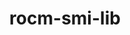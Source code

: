 ---
title: "rocm-smi-lib"
layout: cache
categories: [package, develop]
meta: {"compilers": ["gcc@=11.4.0", "gcc@=13.2.0"], "num_specs": 17, "num_specs_by_stack": {"e4s": 8, "ml-linux-x86_64-rocm": 9, "root": 17}, "oss": ["ubuntu22.04", "ubuntu24.04"], "platforms": ["linux"], "stacks": ["e4s", "ml-linux-x86_64-rocm", "root"], "targets": ["x86_64_v3"], "versions": ["6.1.2", "6.3.2"]}
spec_details: [{"compiler": "gcc@=13.2.0", "hash": "4dcnpea7adcj6azud42zg5u6xtsarrqb", "os": "ubuntu24.04", "platform": "linux", "size": "-", "stacks": ["ml-linux-x86_64-rocm", "root"], "target": "x86_64_v3", "variants": ["~asan", "build_system=cmake", "build_type=Release", "generator=make", "~ipo", "patches=62be726", "+shared"], "versions": ["6.1.2"]}, {"compiler": "gcc@=11.4.0", "hash": "5h3ohhteqrub6mtuzvmql4f2rplciwzx", "os": "ubuntu22.04", "platform": "linux", "size": "-", "stacks": ["e4s", "root"], "target": "x86_64_v3", "variants": ["~asan", "build_system=cmake", "build_type=Release", "generator=make", "~ipo", "patches=62be726", "+shared"], "versions": ["6.3.2"]}, {"compiler": "gcc@=11.4.0", "hash": "7f6tsayn7jemlrdlrk6jtzkv47232ciw", "os": "ubuntu22.04", "platform": "linux", "size": "-", "stacks": ["e4s", "root"], "target": "x86_64_v3", "variants": ["~asan", "build_system=cmake", "build_type=Release", "generator=make", "~ipo", "patches=62be726", "+shared"], "versions": ["6.3.2"]}, {"compiler": "gcc@=11.4.0", "hash": "h365bi6io5ccupn26miua5ekhsa7nrnk", "os": "ubuntu22.04", "platform": "linux", "size": "-", "stacks": ["e4s", "root"], "target": "x86_64_v3", "variants": ["~asan", "build_system=cmake", "build_type=Release", "generator=make", "~ipo", "patches=62be726", "+shared"], "versions": ["6.3.2"]}, {"compiler": "gcc@=11.4.0", "hash": "hyxaqdee6kixzamhayq6ujqgkjgkksd2", "os": "ubuntu22.04", "platform": "linux", "size": "-", "stacks": ["e4s", "root"], "target": "x86_64_v3", "variants": ["~asan", "build_system=cmake", "build_type=Release", "generator=make", "~ipo", "patches=62be726", "+shared"], "versions": ["6.3.2"]}, {"compiler": "gcc@=11.4.0", "hash": "jmpl4hjuonwhii2scxpqbidvppauct6a", "os": "ubuntu22.04", "platform": "linux", "size": "-", "stacks": ["e4s", "root"], "target": "x86_64_v3", "variants": ["~asan", "build_system=cmake", "build_type=Release", "generator=make", "~ipo", "patches=62be726", "+shared"], "versions": ["6.3.2"]}, {"compiler": "gcc@=13.2.0", "hash": "mxbf7ta55j2naj6q7ugnimkppkijevr7", "os": "ubuntu24.04", "platform": "linux", "size": "-", "stacks": ["ml-linux-x86_64-rocm", "root"], "target": "x86_64_v3", "variants": ["~asan", "build_system=cmake", "build_type=Release", "generator=make", "~ipo", "patches=62be726", "+shared"], "versions": ["6.1.2"]}, {"compiler": "gcc@=13.2.0", "hash": "n2k42klvkor5ybmz5qqcqcxewzejsga2", "os": "ubuntu24.04", "platform": "linux", "size": "-", "stacks": ["ml-linux-x86_64-rocm", "root"], "target": "x86_64_v3", "variants": ["~asan", "build_system=cmake", "build_type=Release", "generator=make", "~ipo", "patches=62be726", "+shared"], "versions": ["6.1.2"]}, {"compiler": "gcc@=13.2.0", "hash": "ndqvzrxpjhdkyhsvh6wuszxcdvrhlhyh", "os": "ubuntu24.04", "platform": "linux", "size": "-", "stacks": ["ml-linux-x86_64-rocm", "root"], "target": "x86_64_v3", "variants": ["~asan", "build_system=cmake", "build_type=Release", "generator=make", "~ipo", "patches=62be726", "+shared"], "versions": ["6.1.2"]}, {"compiler": "gcc@=11.4.0", "hash": "optpmlcdhhasrvphduewmjdglwq3wrrw", "os": "ubuntu22.04", "platform": "linux", "size": "-", "stacks": ["e4s", "root"], "target": "x86_64_v3", "variants": ["~asan", "build_system=cmake", "build_type=Release", "generator=make", "~ipo", "patches=62be726", "+shared"], "versions": ["6.3.2"]}, {"compiler": "gcc@=11.4.0", "hash": "pu542tpjkgz5hlxxbxe3z2w62xdfgahu", "os": "ubuntu22.04", "platform": "linux", "size": "-", "stacks": ["e4s", "root"], "target": "x86_64_v3", "variants": ["~asan", "build_system=cmake", "build_type=Release", "generator=make", "~ipo", "patches=62be726", "+shared"], "versions": ["6.3.2"]}, {"compiler": "gcc@=13.2.0", "hash": "ukcepyfqo7vshzw64jctbyboxmy4ioo5", "os": "ubuntu24.04", "platform": "linux", "size": "-", "stacks": ["ml-linux-x86_64-rocm", "root"], "target": "x86_64_v3", "variants": ["~asan", "build_system=cmake", "build_type=Release", "generator=make", "~ipo", "patches=62be726", "+shared"], "versions": ["6.1.2"]}, {"compiler": "gcc@=13.2.0", "hash": "vo2ghrufeaczmip4yog6l655kotc4okf", "os": "ubuntu24.04", "platform": "linux", "size": "-", "stacks": ["ml-linux-x86_64-rocm", "root"], "target": "x86_64_v3", "variants": ["~asan", "build_system=cmake", "build_type=Release", "generator=make", "~ipo", "patches=62be726", "+shared"], "versions": ["6.1.2"]}, {"compiler": "gcc@=13.2.0", "hash": "wi6bugp5vluqfhpa3f5ib66f3nxnhygi", "os": "ubuntu24.04", "platform": "linux", "size": "-", "stacks": ["ml-linux-x86_64-rocm", "root"], "target": "x86_64_v3", "variants": ["~asan", "build_system=cmake", "build_type=Release", "generator=make", "~ipo", "patches=62be726", "+shared"], "versions": ["6.1.2"]}, {"compiler": "gcc@=13.2.0", "hash": "yjacnf52gxcgwwwvnipuwpvdow7v2ahp", "os": "ubuntu24.04", "platform": "linux", "size": "-", "stacks": ["ml-linux-x86_64-rocm", "root"], "target": "x86_64_v3", "variants": ["~asan", "build_system=cmake", "build_type=Release", "generator=make", "~ipo", "patches=62be726", "+shared"], "versions": ["6.1.2"]}, {"compiler": "gcc@=11.4.0", "hash": "zelqq6p2xtk5r3nxbtyncf4qbbq2smgo", "os": "ubuntu22.04", "platform": "linux", "size": "-", "stacks": ["e4s", "root"], "target": "x86_64_v3", "variants": ["~asan", "build_system=cmake", "build_type=Release", "generator=make", "~ipo", "patches=62be726", "+shared"], "versions": ["6.3.2"]}, {"compiler": "gcc@=13.2.0", "hash": "zevqcv74bhqivgru2vvod4swq23yz7ib", "os": "ubuntu24.04", "platform": "linux", "size": "-", "stacks": ["ml-linux-x86_64-rocm", "root"], "target": "x86_64_v3", "variants": ["~asan", "build_system=cmake", "build_type=Release", "generator=make", "~ipo", "patches=62be726", "+shared"], "versions": ["6.1.2"]}]
---
